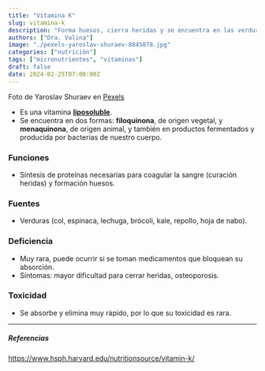 ```yaml
---
title: "Vitamina K"
slug: vitamina-k
description: "Forma huesos, cierra heridas y se encuentra en las verduras."
authors: ["Dra. Valina"]
image: "./pexels-yaroslav-shuraev-8845078.jpg"
categories: ["nutrición"]
tags: ["micronutrientes", "vitaminas"]
draft: false
date: 2024-02-25T07:00:00Z
---
```


<span class="attribution">Foto de Yaroslav Shuraev en [Pexels](https://www.pexels.com/photo/green-leaves-in-close-up-photography-8845078/)</span>


- Es una vitamina **[liposoluble](../vitaminas)**.
- Se encuentra en dos formas: **filoquinona**, de origen vegetal, y **menaquinona**, de origen animal, y también en productos fermentados y producida por bacterias de nuestro cuerpo. 

### Funciones
- Síntesis de proteínas necesarias para coagular la sangre (curación heridas) y formación huesos.

### Fuentes
- Verduras (col, espinaca, lechuga, brócoli, kale, repollo, hoja de nabo).

### Deficiencia
- Muy rara, puede ocurrir si se toman medicamentos que bloquean su absorción.
- Síntomas: mayor dificultad para cerrar heridas, osteoporosis.

### Toxicidad
- Se absorbe y elimina muy rápido, por lo que su toxicidad es rara.

---

##### Referencias

https://www.hsph.harvard.edu/nutritionsource/vitamin-k/
